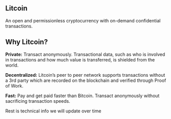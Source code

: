 Litcoin
--------------

An open and permissionless cryptocurrency with on-demand confidential transactions.

Why Litcoin?
-----------------

**Private:** Transact anonymously. Transactional data, such as who is involved in transactions and how much value is transferred, is shielded from the world.

**Decentralized:** Litcoin’s peer to peer network supports transactions without a 3rd party which are recorded on the blockchain and verified through Proof of Work.

**Fast:** Pay and get paid faster than Bitcoin. Transact anonymously without sacrificing transaction speeds.


Rest is technical info we will update over time 
